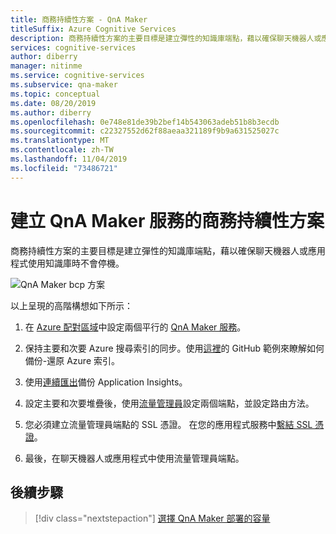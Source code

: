 ```yaml
---
title: 商務持續性方案 - QnA Maker
titleSuffix: Azure Cognitive Services
description: 商務持續性方案的主要目標是建立彈性的知識庫端點，藉以確保聊天機器人或應用程式使用知識庫時不會停機。
services: cognitive-services
author: diberry
manager: nitinme
ms.service: cognitive-services
ms.subservice: qna-maker
ms.topic: conceptual
ms.date: 08/20/2019
ms.author: diberry
ms.openlocfilehash: 0e748e81de39b2bef14b543063adeb51b8b3ecdb
ms.sourcegitcommit: c22327552d62f88aeaa321189f9b9a631525027c
ms.translationtype: MT
ms.contentlocale: zh-TW
ms.lasthandoff: 11/04/2019
ms.locfileid: "73486721"
---
```

# <a name="create-a-business-continuity-plan-for-your-qna-maker-service"></a>建立 QnA Maker 服務的商務持續性方案

商務持續性方案的主要目標是建立彈性的知識庫端點，藉以確保聊天機器人或應用程式使用知識庫時不會停機。

![QnA Maker bcp 方案](../media/qnamaker-how-to-bcp-plan/qnamaker-bcp-plan.png)

以上呈現的高階構想如下所示：

1. 在 [Azure 配對區域](../How-To/set-up-qnamaker-service-azure.md)中設定兩個平行的 [QnA Maker 服務](https://docs.microsoft.com/azure/best-practices-availability-paired-regions)。

2. 保持主要和次要 Azure 搜尋索引的同步。使用[這裡](https://github.com/pchoudhari/QnAMakerBackupRestore)的 GitHub 範例來瞭解如何備份-還原 Azure 索引。

3. 使用[連續匯出](https://docs.microsoft.com/azure/application-insights/app-insights-export-telemetry)備份 Application Insights。

4. 設定主要和次要堆疊後，使用[流量管理員](https://docs.microsoft.com/azure/traffic-manager/)設定兩個端點，並設定路由方法。

5. 您必須建立流量管理員端點的 SSL 憑證。 在您的應用程式服務中[繫結 SSL 憑證](https://docs.microsoft.com/azure/app-service/configure-ssl-bindings)。

6. 最後，在聊天機器人或應用程式中使用流量管理員端點。

## <a name="next-steps"></a>後續步驟

> [!div class="nextstepaction"]
> [選擇 QnA Maker 部署的容量](../Tutorials/choosing-capacity-qnamaker-deployment.md)
